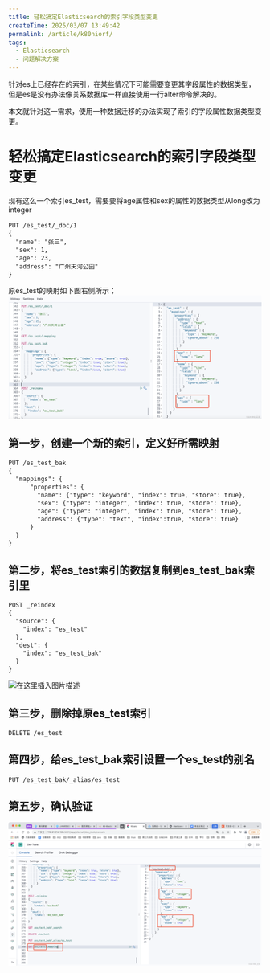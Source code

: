 ```yaml
---
title: 轻松搞定Elasticsearch的索引字段类型变更
createTime: 2025/03/07 13:49:42
permalink: /article/k80niorf/
tags:
  - Elasticsearch
  - 问题解决方案
---
```



针对es上已经存在的索引，在某些情况下可能需要变更其字段属性的数据类型，但是es是没有办法像关系数据库一样直接使用一行alter命令解决的。

本文就针对这一需求，使用一种数据迁移的办法实现了索引的字段属性数据类型变更。

<!-- more -->

# 轻松搞定Elasticsearch的索引字段类型变更

现有这么一个索引es_test，需要要将age属性和sex的属性的数据类型从long改为integer

```
PUT /es_test/_doc/1
{
  "name": "张三",
  "sex": 1,
  "age": 23,
  "address": "广州天河公园"
}
```
原es_test的映射如下图右侧所示；
![在这里插入图片描述](images/fdf0a79b57c02102fc3f14f015d126d6.png)

## 第一步，创建一个新的索引，定义好所需映射

```
PUT /es_test_bak
{
  "mappings": {
      "properties": {
        "name": {"type": "keyword", "index": true, "store": true},
        "sex": {"type": "integer", "index": true, "store": true},
        "age": {"type": "integer", "index": true, "store": true},
        "address": {"type": "text", "index":true, "store": true}
      }  
  }
}
```
## 第二步，将es_test索引的数据复制到es_test_bak索引里

```
POST _reindex
{
  "source": {
    "index": "es_test"
  },
  "dest": {
    "index": "es_test_bak"
  }
}
```
![在这里插入图片描述](images/964347f4492a9d1be337390ce75b6025.png)

## 第三步，删除掉原es_test索引

```
DELETE /es_test
```

## 第四步，给es_test_bak索引设置一个es_test的别名

```
PUT /es_test_bak/_alias/es_test
```
## 第五步，确认验证

![在这里插入图片描述](images/ae43467d1c188bb95cc350b28fa11f53.png)